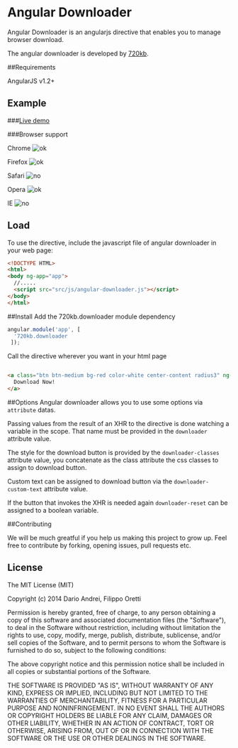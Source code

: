 Angular Downloader
==================


Angular Downloader is an angularjs directive that enables you to manage browser download.


The angular downloader is developed by [720kb](http://720kb.net).

##Requirements

AngularJS v1.2+

## Example

###[Live demo](https://720kb.github.io/angular-downloader)

###Browser support

Chrome  ![ok](http://i.imgur.com/CK8qxk1.png)

Firefox ![ok](http://i.imgur.com/CK8qxk1.png)

Safari ![no](http://i.imgur.com/hwl3soM.gif?3)

Opera ![ok](http://i.imgur.com/CK8qxk1.png)

IE    ![no](http://i.imgur.com/hwl3soM.gif?3)

## Load

To use the directive, include the javascript file of angular downloader in your web page:

```html
<!DOCTYPE HTML>
<html>
<body ng-app="app">
  //.....
  <script src="src/js/angular-downloader.js"></script>
</body>
</html>
```

##Install
Add the 720kb.downloader module dependency

```js
angular.module('app', [
  '720kb.downloader
 ]);
```


Call the directive wherever you want in your html page

```html

<a class="btn btn-medium bg-red color-white center-content radius3" ng-click="downloadStuffFromAjax()" downloader="valueThatWillBePopulated" downloader-classes="btn btn-medium center-content bg-success color-white radius3" downloader-custom-text="Download Ready!" downloader-reset="resetDownload">
  Download Now!
</a>

```
##Options
Angular downloader allows you to use some options via `attribute` datas.

Passing values from the result of an XHR to the directive is done watching a variable in the scope. That name must be provided in the `downloader` attribute value.

The style for the download button is provided by the `downloader-classes` attribute value, you concatenate as the class attribute the css classes to assign to download button.

Custom text can be assigned to download button via the `downloader-custom-text` attribute value.

If the button that invokes the XHR is needed again `downloader-reset` can be assigned to a boolean variable.


##Contributing

We will be much greatful if you help us making this project to grow up.
Feel free to contribute by forking, opening issues, pull requests etc.

## License

The MIT License (MIT)

Copyright (c) 2014 Dario Andrei, Filippo Oretti

Permission is hereby granted, free of charge, to any person obtaining a copy of this software and associated documentation files (the "Software"), to deal in the Software without restriction, including without limitation the rights to use, copy, modify, merge, publish, distribute, sublicense, and/or sell copies of the Software, and to permit persons to whom the Software is furnished to do so, subject to the following conditions:

The above copyright notice and this permission notice shall be included in all copies or substantial portions of the Software.

THE SOFTWARE IS PROVIDED "AS IS", WITHOUT WARRANTY OF ANY KIND, EXPRESS OR IMPLIED, INCLUDING BUT NOT LIMITED TO THE WARRANTIES OF MERCHANTABILITY, FITNESS FOR A PARTICULAR PURPOSE AND NONINFRINGEMENT. IN NO EVENT SHALL THE AUTHORS OR COPYRIGHT HOLDERS BE LIABLE FOR ANY CLAIM, DAMAGES OR OTHER LIABILITY, WHETHER IN AN ACTION OF CONTRACT, TORT OR OTHERWISE, ARISING FROM, OUT OF OR IN CONNECTION WITH THE SOFTWARE OR THE USE OR OTHER DEALINGS IN THE SOFTWARE.

